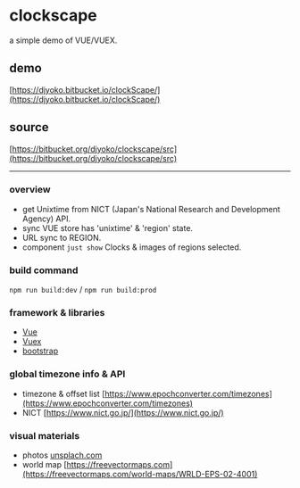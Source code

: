 # clockscape
a simple demo of VUE/VUEX.

## demo
[https://djyoko.bitbucket.io/clockScape/](https://djyoko.bitbucket.io/clockScape/)

## source
[https://bitbucket.org/djyoko/clockscape/src](https://bitbucket.org/djyoko/clockscape/src)

----------

### overview
- get Unixtime from NICT (Japan's National Research and Development Agency) API.
- sync VUE store has 'unixtime' & 'region' state.
- URL sync to REGION.
- component `just show` Clocks & images of regions selected.

### build command
`npm run build:dev` / `npm run build:prod`

### framework &amp; libraries
- [Vue](https://vuejs.org/)
- [Vuex](https://vuex.vuejs.org/)
- [bootstrap](https://getbootstrap.com/)

### global timezone info &amp; API
- timezone &amp; offset list [https://www.epochconverter.com/timezones](https://www.epochconverter.com/timezones)
- NICT [https://www.nict.go.jp/](https://www.nict.go.jp/)

### visual materials
- photos [unsplach.com](https://unsplash.com/)
- world map [https://freevectormaps.com](https://freevectormaps.com/world-maps/WRLD-EPS-02-4001)
